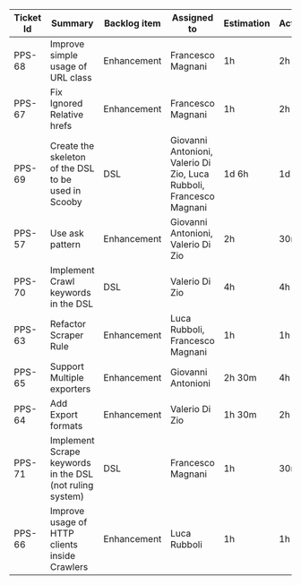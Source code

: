 | Ticket Id | Summary                                                       | Backlog item | Assigned to                                                         | Estimation | Actual | Type          |
|-----------|---------------------------------------------------------------|--------------|---------------------------------------------------------------------|------------|--------|---------------|
| PPS-68    | Improve simple usage of URL class                             | Enhancement  | Francesco Magnani                                                   | 1h         | 2h     | Enhancement   |
| PPS-67    | Fix Ignored Relative hrefs                                    | Enhancement  | Francesco Magnani                                                   | 1h         | 2h     | Fix           |
| PPS-69    | Create the skeleton of the DSL to be used in Scooby           | DSL          | Giovanni Antonioni, Valerio Di Zio, Luca Rubboli, Francesco Magnani | 1d 6h      | 1d 2h  | Design        |
| PPS-57    | Use ask pattern                                               | Enhancement  | Giovanni Antonioni, Valerio Di Zio                                  | 2h         | 30m    | Refactoring   |
| PPS-70    | Implement Crawl keywords in the DSL                           | DSL          | Valerio Di Zio                                                      | 4h         | 4h     | Dev           |
| PPS-63    | Refactor Scraper Rule                                         | Enhancement  | Luca Rubboli, Francesco Magnani                                     | 1h         | 1h     | Refactoring   |
| PPS-65    | Support Multiple exporters                                    | Enhancement  | Giovanni Antonioni                                                  | 2h 30m     | 4h     | Dev           |
| PPS-64    | Add Export formats                                            | Enhancement  | Valerio Di Zio                                                      | 1h 30m     | 2h     | Dev           |
| PPS-71    | Implement Scrape keywords in the DSL (not ruling system)      | DSL          | Francesco Magnani                                                   | 1h         | 30m    | Dev           |
| PPS-66    | Improve usage of HTTP clients inside Crawlers                 | Enhancement  | Luca Rubboli                                                        | 1h         | 1h     | Enhancement   |